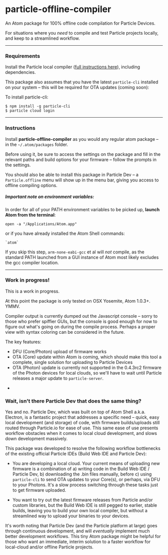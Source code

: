 # particle-offline-compiler

An Atom package for 100% offline code compilation for Particle Devices.

For situations where you *need* to compile and test Particle projects locally, and keep to a streamlined workflow.

---

### Requirements

Install the Particle local compiler ([full instructions here](https://github.com/spark/firmware/tree/latest)), including dependencies.

This package also assumes that you have the latest `particle-cli` installed on your system – this will be required for OTA updates (coming soon):

To install particle-cli:

    $ npm install -g particle-cli
    $ particle cloud login


---

### Instructions

Install **particle-offline-compiler** as you would any regular atom package – in the `~/.atom/packages` folder.

Before using it, be sure to access the settings on the package and fill in the relevant paths and build options for your firmware – follow the prompts in the settings.

You should also be able to install this package in Particle Dev – a `Particle.offline` menu will show up in the menu bar, giving you access to offline compiling options.


##### Important note on environment variables:

In order for all of your PATH environment variables to be picked up, **launch Atom from the terminal**:

    open -a "/Applications/Atom.app"

or if you have already installed the Atom Shell commands:

    `atom`

If you skip this step, `arm-none-eabi-gcc` et al will *not* compile, as the standard PATH launched from a GUI instance of Atom most likely excludes the gcc compiler location.


---

### Work in progress!

This is a work in progress.

At this point the package is only tested on OSX Yosemite, Atom 1.0.3+. YMMV.

Compiler output is currently dumped out the Javascript console – sorry to those who prefer spiffier GUIs, but the console is good enough for now to figure out what's going on during the compile process. Perhaps a proper view with syntax coloring can be considered in the future.

The key features:
* DFU (Core/Photon) upload of firmware works
* OTA (Core) update within Atom is coming, which should make this tool a complete, single solution for uploading to Particle Devices
* OTA (Photon) update is currently not supported in the 0.4.3rc2 firmware of the Photon devices for local clouds, so we'll have to wait until Particle releases a major update to `particle-server`.


-

### Wait, isn't there Particle Dev that does the same thing?

Yes and no. Particle Dev, which was built on top of Atom Shell a.k.a. Electron, is a fantastic project that addresses a specific need – quick, easy local development (and storage) of code, with firmware builds/uploads still routed through Particle.io for ease of use. This same ease of use presents workflow obstacles when it comes to local cloud development, and slows down development massively.

This package was developed to resolve the following workflow bottlenecks of the existing official Particle IDEs (Build Web IDE and Particle Dev):

* You are developing a local cloud. Your current means of uploading new firmware is a combination of a) writing code in the Build Web IDE / Particle Dev, b) downloading the .bin files manually, before c) using `particle-cli` to send OTA updates to your Core(s), or perhaps, via DFU to your Photons. It's a slow process switching through these tasks just to get firmware uploaded.

* You want to try out the latest firmware releases from Particle and/or custom libraries, but the Build Web IDE is still pegged to earlier, stable builds, leaving you to build your own local compiler, but without a streamlined way to upload your binaries to your devices.

It's worth noting that Particle Dev (and the Particle platform at large) goes through continuous development, and will *eventually* implement much better development workflows. This tiny Atom package might be helpful for those who want an immediate, interim solution to a faster workflow for local-cloud and/or offline Particle projects.
